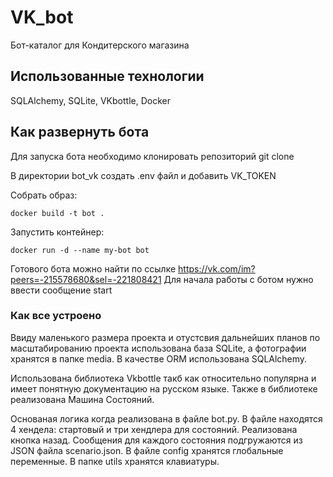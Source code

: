# VK_bot
Бот-каталог для Кондитерского магазина

## Использованные технологии
SQLAlchemy, SQLite, VKbottle, Docker

## Как развернуть бота
Для запуска бота необходимо клонировать репозиторий git clone 

В директории bot_vk создать .env файл и добавить VK_TOKEN

Собрать образ:
```
docker build -t bot .
```

Запустить контейнер:
```
docker run -d --name my-bot bot
```

Готового бота можно найти по ссылке https://vk.com/im?peers=-215578680&sel=-221808421
Для начала работы с ботом нужно ввести сообщение start

### Как все устроено

Ввиду маленького размера проекта и отустсвия дальнейших планов по масштабированию проекта использована база SQLite, а фотографии хранятся в папке media.
В качестве ORM использована SQLAlchemy.

Использована библиотека Vkbottle такб как относительно популярна и имеет понятную документацию на русском языке. Также в библиотеке реализована Машина Состояний.

Основаная логика когда реализована в файле bot.py. В файле находятся 4 хендела: стартовый и три хендлера для состояний. Реализована кнопка назад.
Сообщения для каждого состояния подгружаются из JSON файла scenario.json.
В файле config хранятся глобальные переменные. В папке utils хранятся клавиатуры. 




